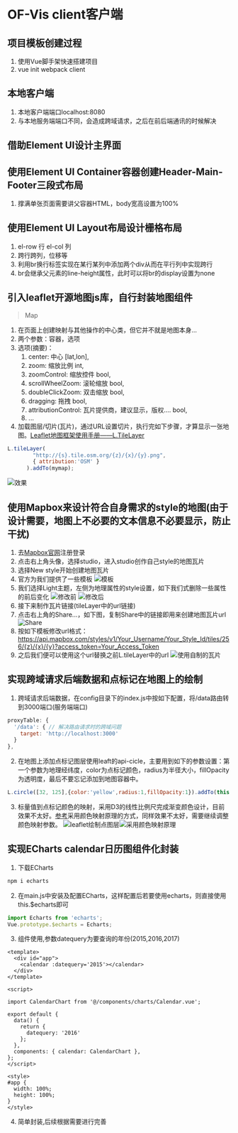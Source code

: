 # OF-Vis client客户端

## 项目模板创建过程

1. 使用Vue脚手架快速搭建项目
2. vue init webpack client

## 本地客户端

1. 本地客户端端口localhost:8080
2. 与本地服务端端口不同，会造成跨域请求，之后在前后端通讯的时候解决

## 借助Element UI设计主界面

## 使用Element UI Container容器创建Header-Main-Footer三段式布局

1. 撑满单张页面需要讲父容器HTML，body宽高设置为100%

## 使用Element UI Layout布局设计栅格布局

1. el-row 行 el-col 列
2. 跨行跨列，位移等
3. 利用br换行标签实现在某行某列中添加两个div从而在平行列中实现跨行
4. br会继承父元素的line-height属性，此时可以将br的display设置为none

## 引入leaflet开源地图js库，自行封装地图组件

> Map

1. 在页面上创建映射与其他操作的中心类，但它并不就是地图本身...
2. 两个参数：容器，选项
3. 选项(摘要)：
    1. center: 中心 [lat,lon],
    2. zoom: 缩放比例 int,
    3. zoomControl: 缩放控件 bool,
    4. scrollWheelZoom: 滚轮缩放 bool,
    5. doubleClickZoom: 双击缩放 bool,
    6. dragging: 拖拽 bool,
    7. attributionControl: 瓦片提供商，建议显示，版权.... bool,
    8. ...
4. 加载图层/切片(瓦片)，通过URL设置切片，执行完如下步骤，才算显示一张地图。[Leaflet地图框架使用手册——L.TileLayer](https://blog.csdn.net/black2Girl/article/details/85264597)

``` JavaScript
L.tileLayer(
        "http://{s}.tile.osm.org/{z}/{x}/{y}.png",
        { attribution:'OSM' }
      ).addTo(mymap);
```

![效果](https://i.loli.net/2019/08/30/LHSM6OthoIZnP8i.jpg)

## 使用Mapbox来设计符合自身需求的style的地图(由于设计需要，地图上不必要的文本信息不必要显示，防止干扰)

1. 去[Mapbox官网](https://www.mapbox.com/)注册登录
2. 点击右上角头像，选择studio，进入studio创作自己style的地图瓦片
3. 选择New style开始创建地图瓦片
4. 官方为我们提供了一些模板
![模板](https://i.loli.net/2019/08/31/KRqdf8gQB1tZiPl.jpg)
5. 我们选择Light主题，左侧为地理属性的style设置，如下我们式删除一些属性的前后变化
![修改前](https://i.loli.net/2019/08/31/iIdGe3EWKtoJ6UC.jpg)
![修改后](https://i.loli.net/2019/08/31/61Wwyz3UojV5iDF.jpg)
6. 接下来制作瓦片链接(tileLayer中的url链接)
7. 点击右上角的Share...，如下图，复制Share中的链接即用来创建地图瓦片url
![Share](https://i.loli.net/2019/08/31/bSeJElDQjnTRMCr.jpg)
8. 按如下模板修改url格式：https://api.mapbox.com/styles/v1/Your_Username/Your_Style_Id/tiles/256/{z}/{x}/{y}?access_token=Your_Access_Token
9. 之后我们便可以使用这个url替换之前L.tileLayer中的url
![使用自制的瓦片](https://i.loli.net/2019/08/31/gLkYS65wfrPCXnh.jpg)

## 实现跨域请求后端数据和点标记在地图上的绘制

1. 跨域请求后端数据，在config目录下的index.js中按如下配置，将/data路由转到3000端口(服务端端口)

  ``` JavaScript
  proxyTable: {
    '/data': { // 解决路由请求时的跨域问题
      target: 'http://localhost:3000'
    }
  },
  ```

2. 在地图上添加点标记图层使用leaft的api-cicle，主要用到如下的参数设置：第一个参数为地理经纬度，color为点标记颜色，radius为半径大小，fillOpacity为透明度，最后不要忘记添加到地图容器中。

  ``` JavaScript
  L.circle([32, 125],{color:'yellow',radius:1,fillOpacity:1}).addTo(this.mymap);
  ```

3. 标量值到点标记颜色的映射，采用D3的线性比例尺完成渐变颜色设计，目前效果不太好。[参考](https://www.bbsmax.com/A/D854XNVY5E/)采用颜色映射原理的方式，同样效果不太好，需要继续调整颜色映射参数。
![leaflet绘制点图层](https://i.loli.net/2019/09/07/VAPuqD7SYJQa4vI.jpg)![采用颜色映射原理](https://i.loli.net/2019/09/07/vQ7hOW1RLVBKojS.jpg)

## 实现ECharts calendar日历图组件化封装

1. 下载ECharts

  ``` JavaScript
  npm i echarts
  ```

2. 在main.js中安装及配置ECharts，这样配置后若要使用echarts，则直接使用this.$echarts即可

  ``` JavaScript
  import Echarts from 'echarts';
  Vue.prototype.$echarts = Echarts;
  ```

3. 组件使用,参数datequery为要查询的年份(2015,2016,2017)

  ``` Vue
  <template>
    <div id="app">
      <calendar :datequery='2015'></calendar>
    </div>
  </template>

  <script>

  import CalendarChart from '@/components/charts/Calendar.vue';

  export default {
    data() {
      return {
        datequery: '2016'
      };
    },
    components: { calendar: CalendarChart },
  };
  </script>

  <style>
  #app {
    width: 100%;
    height: 100%;
  }
  </style>
  ```

4. 简单封装,后续根据需要进行完善